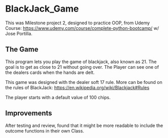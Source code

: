# BlackJack_Game

This was Milestone project 2, designed to practice OOP, from Udemy Course: https://www.udemy.com/course/complete-python-bootcamp/ w/ Jose Portilla.


## The Game 

This program lets you play the game of blackjack, also known as 21. The goal is to get as close to 21 without going over. The Player can see one of the dealers cards when the hands are delt. 

This game was designed with the dealer soft 17 rule. More can be found on the rules of BlackJack: https://en.wikipedia.org/wiki/Blackjack#Rules

The player starts with a default value of 100 chips.


## Improvements

After testing and review, found that it might be more readable to include the outcome functions in their own Class. 



